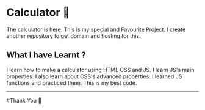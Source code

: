 # Calculator 💫
The calculator is here. This is my special and Favourite Project. I create another repository to get domain and hosting for this.
<br>
<h2>What I have Learnt ?</h2>
I learn how to make a calculator using HTML CSS and JS. I learn JS's main properties. I also learn about CSS's advanced properties. I learned JS functions and practiced them. 
This is my best code.
<be>
<hr>
#Thank You 🙏
